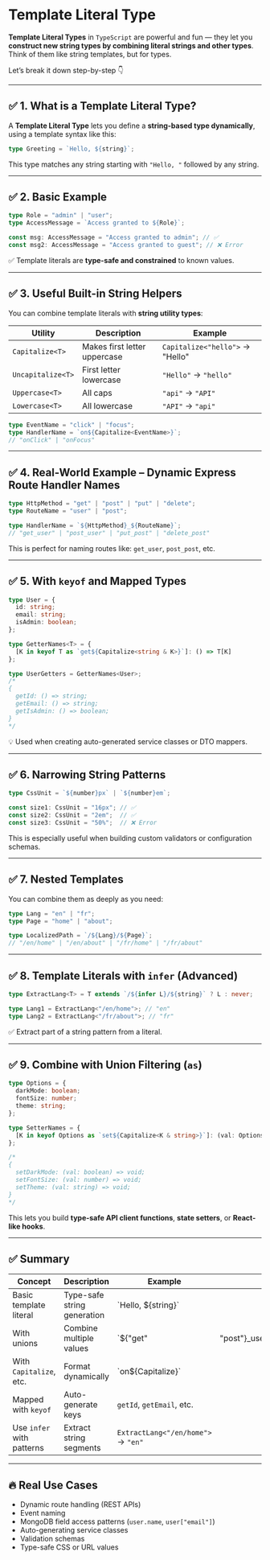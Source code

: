 # Template Literal Type


**Template Literal Types** in `TypeScript` are powerful and fun — they let you **construct new string types by combining literal strings and other types**. Think of them like string templates, but for types.

Let’s break it down step-by-step 👇

---

## ✅ 1. What is a Template Literal Type?

A **Template Literal Type** lets you define a **string-based type dynamically**, using a template syntax like this:

```ts
type Greeting = `Hello, ${string}`;
```

This type matches any string starting with `"Hello, "` followed by any string.

---

## ✅ 2. Basic Example

```ts
type Role = "admin" | "user";
type AccessMessage = `Access granted to ${Role}`;

const msg: AccessMessage = "Access granted to admin"; // ✅
const msg2: AccessMessage = "Access granted to guest"; // ❌ Error
```

✅ Template literals are **type-safe and constrained** to known values.

---

## ✅ 3. Useful Built-in String Helpers

You can combine template literals with **string utility types**:

| Utility           | Description                  | Example                         |
| ----------------- | ---------------------------- | ------------------------------- |
| `Capitalize<T>`   | Makes first letter uppercase | `Capitalize<"hello">` → "Hello" |
| `Uncapitalize<T>` | First letter lowercase       | `"Hello"` → `"hello"`           |
| `Uppercase<T>`    | All caps                     | `"api"` → `"API"`               |
| `Lowercase<T>`    | All lowercase                | `"API"` → `"api"`               |

```ts
type EventName = "click" | "focus";
type HandlerName = `on${Capitalize<EventName>}`;
// "onClick" | "onFocus"
```

---

## ✅ 4. Real-World Example – Dynamic Express Route Handler Names

```ts
type HttpMethod = "get" | "post" | "put" | "delete";
type RouteName = "user" | "post";

type HandlerName = `${HttpMethod}_${RouteName}`;
// "get_user" | "post_user" | "put_post" | "delete_post"
```

This is perfect for naming routes like: `get_user`, `post_post`, etc.

---

## ✅ 5. With `keyof` and Mapped Types

```ts
type User = {
  id: string;
  email: string;
  isAdmin: boolean;
};

type GetterNames<T> = {
  [K in keyof T as `get${Capitalize<string & K>}`]: () => T[K]
};

type UserGetters = GetterNames<User>;
/*
{
  getId: () => string;
  getEmail: () => string;
  getIsAdmin: () => boolean;
}
*/
```

💡 Used when creating auto-generated service classes or DTO mappers.

---

## ✅ 6. Narrowing String Patterns

```ts
type CssUnit = `${number}px` | `${number}em`;

const size1: CssUnit = "16px"; // ✅
const size2: CssUnit = "2em";  // ✅
const size3: CssUnit = "50%";  // ❌ Error
```

This is especially useful when building custom validators or configuration schemas.

---

## ✅ 7. Nested Templates

You can combine them as deeply as you need:

```ts
type Lang = "en" | "fr";
type Page = "home" | "about";

type LocalizedPath = `/${Lang}/${Page}`;
// "/en/home" | "/en/about" | "/fr/home" | "/fr/about"
```

---

## ✅ 8. Template Literals with `infer` (Advanced)

```ts
type ExtractLang<T> = T extends `/${infer L}/${string}` ? L : never;

type Lang1 = ExtractLang<"/en/home">; // "en"
type Lang2 = ExtractLang<"/fr/about">; // "fr"
```

✅ Extract part of a string pattern from a literal.

---

## ✅ 9. Combine with Union Filtering (`as`)

```ts
type Options = {
  darkMode: boolean;
  fontSize: number;
  theme: string;
};

type SetterNames = {
  [K in keyof Options as `set${Capitalize<K & string>}`]: (val: Options[K]) => void;
};

/*
{
  setDarkMode: (val: boolean) => void;
  setFontSize: (val: number) => void;
  setTheme: (val: string) => void;
}
*/
```

This lets you build **type-safe API client functions**, **state setters**, or **React-like hooks**.

---

## ✅ Summary

| Concept                   | Description                 | Example                            |                 |
| ------------------------- | --------------------------- | ---------------------------------- | --------------- |
| Basic template literal    | Type-safe string generation | \`Hello, \${string}\`              |                 |
| With unions               | Combine multiple values     | \`\${"get"                         | "post"}\_user\` |
| With `Capitalize`, etc.   | Format dynamically          | \`on\${Capitalize<Event>}\`        |                 |
| Mapped with `keyof`       | Auto-generate keys          | `getId`, `getEmail`, etc.          |                 |
| Use `infer` with patterns | Extract string segments     | `ExtractLang<"/en/home">` → `"en"` |                 |

---

## 🔥 Real Use Cases

* Dynamic route handling (REST APIs)
* Event naming
* MongoDB field access patterns (`user.name`, `user["email"]`)
* Auto-generating service classes
* Validation schemas
* Type-safe CSS or URL values
